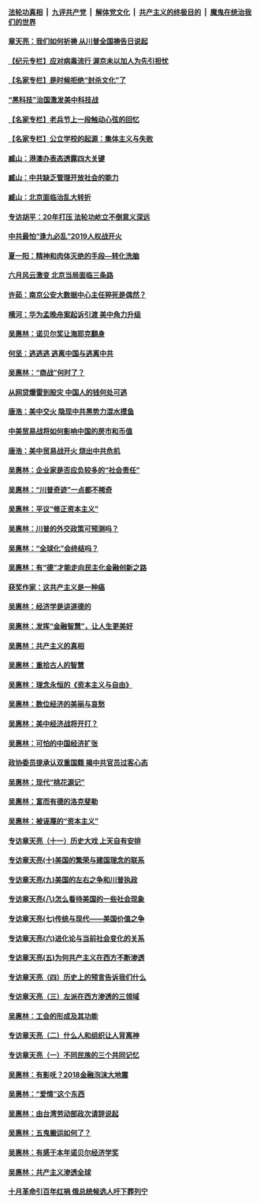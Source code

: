 

####  [法轮功真相](../../../../basic/blob/master/README.md?t=07041431) &nbsp;|&nbsp; [九评共产党](../../../../9ping.md/blob/master/README.md?t=07041431) &nbsp;|&nbsp; [解体党文化](../../../../jtdwh.md/blob/master/README.md?t=07041431)  &nbsp;|&nbsp; [共产主义的终极目的](../../../../gczydzjmd.md/blob/master/README.md?t=07041431) &nbsp;|&nbsp; [魔鬼在统治我们的世界](../../../../mgztzwmdsj.md/blob/master/README.md?t=07041431) 

#### [章天亮：我们如何祈祷 从川普全国祷告日说起](../pages/nsc423/n11944627.md?t=07041431) 

#### [【纪元专栏】应对病毒流行 渥京未以加人为先引担忧](../pages/nsc423/n11875714.md?t=07041431) 

#### [【名家专栏】是时候拒绝“封杀文化”了](../pages/nsc423/n11814093.md?t=07041431) 

#### [“黑科技”治国激发美中科技战](../pages/nsc423/n11638056.md?t=07041431) 

#### [【名家专栏】老兵节上一段触动心弦的回忆](../pages/nsc423/n11646016.md?t=07041431) 

#### [【名家专栏】公立学校的起源：集体主义与失败](../pages/nsc423/n11601833.md?t=07041431) 

#### [臧山：港澳办表态透露四大关键](../pages/nsc423/n11421628.md?t=07041431) 

#### [臧山：中共缺乏管理开放社会的能力](../pages/nsc423/n11407457.md?t=07041431) 

#### [臧山：北京面临治乱大转折](../pages/nsc423/n11406895.md?t=07041431) 

#### [专访胡平：20年打压 法轮功屹立不倒意义深远](../pages/nsc423/n11398800.md?t=07041431) 

#### [中共最怕“逢九必乱”2019人权战开火](../pages/nsc423/n11385248.md?t=07041431) 

#### [夏一阳：精神和肉体灭绝的手段—转化洗脑](../pages/nsc423/n11368250.md?t=07041431) 

#### [六月风云激变 北京当局面临三条路](../pages/nsc423/n11313668.md?t=07041431) 

#### [许茹：南京公安大数据中心主任猝死是偶然？](../pages/nsc423/n11064744.md?t=07041431) 

#### [横河：华为孟晚舟案起诉引渡 美中角力升级](../pages/nsc423/n11027230.md?t=07041431) 

#### [吴惠林：诺贝尔奖让海耶克翻身](../pages/nsc423/n10890049.md?t=07041431) 

#### [何坚：逃逃逃 逃离中国与逃离中共](../pages/nsc423/n10592891.md?t=07041431) 

#### [吴惠林：“商战”何时了？](../pages/nsc423/n10573558.md?t=07041431) 

#### [从网贷爆雷到股灾 中国人的钱何处可逃](../pages/nsc423/n10572800.md?t=07041431) 

#### [唐浩：美中交火 隐现中共黑势力混水摸鱼](../pages/nsc423/n10544040.md?t=07041431) 

#### [中美贸易战将如何影响中国的房市和币值](../pages/nsc423/n10543697.md?t=07041431) 

#### [唐浩：美中贸易战开火 烧出中共危机](../pages/nsc423/n10540126.md?t=07041431) 

#### [吴惠林：企业家是否应负较多的“社会责任”](../pages/nsc423/n10535022.md?t=07041431) 

#### [吴惠林：“川普奇迹”一点都不稀奇](../pages/nsc423/n10512808.md?t=07041431) 

#### [吴惠林：平议“修正资本主义”](../pages/nsc423/n10495724.md?t=07041431) 

#### [吴惠林：川普的外交政策可预测吗？](../pages/nsc423/n10462387.md?t=07041431) 

#### [吴惠林：“全球化”会终结吗？](../pages/nsc423/n10452838.md?t=07041431) 

#### [吴惠林：有“德”才能走向民主化金融创新之路](../pages/nsc423/n10432292.md?t=07041431) 

#### [获奖作家：这共产主义是一种癌](../pages/nsc423/n10431541.md?t=07041431) 

#### [吴惠林：经济学是讲道德的](../pages/nsc423/n10398014.md?t=07041431) 

#### [吴惠林：发挥“金融智慧”，让人生更美好](../pages/nsc423/n10375019.md?t=07041431) 

#### [吴惠林：共产主义的真相](../pages/nsc423/n10351394.md?t=07041431) 

#### [吴惠林：重拾古人的智慧](../pages/nsc423/n10337691.md?t=07041431) 

#### [吴惠林：理念永恒的《资本主义与自由》](../pages/nsc423/n10316274.md?t=07041431) 

#### [吴惠林：数位经济的美丽与哀愁](../pages/nsc423/n10292946.md?t=07041431) 

#### [吴惠林：美中经济战将开打？](../pages/nsc423/n10258825.md?t=07041431) 

#### [吴惠林：可怕的中国经济扩张](../pages/nsc423/n10219147.md?t=07041431) 

#### [政协委员提承认双重国籍 揭中共官员过客心态](../pages/nsc423/n10208809.md?t=07041431) 

#### [吴惠林：现代“桃花源记”](../pages/nsc423/n10185234.md?t=07041431) 

#### [吴惠林：富而有德的洛克斐勒](../pages/nsc423/n10142264.md?t=07041431) 

#### [吴惠林：被诬蔑的“资本主义”](../pages/nsc423/n10124816.md?t=07041431) 

#### [专访章天亮（十一）历史大戏 上天自有安排](../pages/nsc423/n10094905.md?t=07041431) 

#### [专访章天亮(十)美国的繁荣与建国理念的联系](../pages/nsc423/n10094899.md?t=07041431) 

#### [专访章天亮(九)美国的左右之争和川普执政](../pages/nsc423/n10094889.md?t=07041431) 

#### [专访章天亮(八)怎么看待美国的一些社会现象](../pages/nsc423/n10094857.md?t=07041431) 

#### [专访章天亮(七)传统与现代——美国价值之争](../pages/nsc423/n10093140.md?t=07041431) 

#### [专访章天亮(六)进化论与当前社会变化的关系](../pages/nsc423/n10092036.md?t=07041431) 

#### [专访章天亮(五)为何共产主义在西方不断渗透](../pages/nsc423/n10083620.md?t=07041431) 

#### [专访章天亮（四）历史上的预言告诉我们什么](../pages/nsc423/n10083606.md?t=07041431) 

#### [专访章天亮（三）左派在西方渗透的三领域](../pages/nsc423/n10081115.md?t=07041431) 

#### [吴惠林：工会的形成及其功能](../pages/nsc423/n10080633.md?t=07041431) 

#### [专访章天亮（二）什么人和组织让人背离神](../pages/nsc423/n10076637.md?t=07041431) 

#### [专访章天亮（一）不同民族的三个共同记忆](../pages/nsc423/n10074188.md?t=07041431) 

#### [吴惠林：有影呒？2018金融泡沫大地震](../pages/nsc423/n10040534.md?t=07041431) 

#### [吴惠林：“爱情”这个东西](../pages/nsc423/n10019423.md?t=07041431) 

#### [吴惠林：由台湾劳动部政次请辞说起](../pages/nsc423/n9979679.md?t=07041431) 

#### [吴惠林：五鬼搬运如何了？](../pages/nsc423/n9925338.md?t=07041431) 

#### [吴惠林：有感于本年诺贝尔经济学奖](../pages/nsc423/n9871883.md?t=07041431) 

#### [吴惠林：共产主义渗透全球](../pages/nsc423/n9812748.md?t=07041431) 

#### [十月革命引百年红祸 俄总统候选人吁下葬列宁](../pages/nsc423/n9810182.md?t=07041431) 


